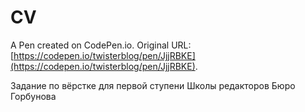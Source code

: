 # CV

A Pen created on CodePen.io. Original URL: [https://codepen.io/twisterblog/pen/JjjRBKE](https://codepen.io/twisterblog/pen/JjjRBKE).

Задание по вёрстке для первой ступени Школы редакторов Бюро Горбунова
